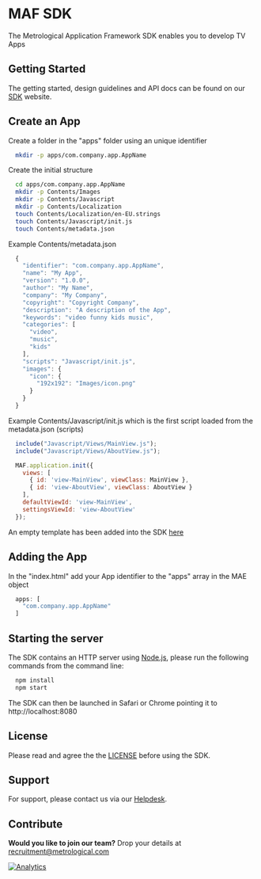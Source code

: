 MAF SDK
=======

The Metrological Application Framework SDK enables you to develop TV Apps

Getting Started
---------------

The getting started, design guidelines and API docs can be found on our [SDK](https://sdk.metrological.com/getting-started) website.

Create an App
-------------

Create a folder in the "apps" folder using an unique identifier
```bash
  mkdir -p apps/com.company.app.AppName
```

Create the initial structure
```bash
  cd apps/com.company.app.AppName
  mkdir -p Contents/Images
  mkdir -p Contents/Javascript
  mkdir -p Contents/Localization
  touch Contents/Localization/en-EU.strings
  touch Contents/Javascript/init.js
  touch Contents/metadata.json
```
Example Contents/metadata.json
```javascript
  {
    "identifier": "com.company.app.AppName",
    "name": "My App",
    "version": "1.0.0",
    "author": "My Name",
    "company": "My Company",
    "copyright": "Copyright Company",
    "description": "A description of the App",
    "keywords": "video funny kids music",
    "categories": [
      "video",
      "music",
      "kids"
    ],
    "scripts": "Javascript/init.js",
    "images": {
      "icon": {
        "192x192": "Images/icon.png"
      }
    }
  }
```

Example Contents/Javascript/init.js which is the first script loaded from the metadata.json (scripts)
```javascript
  include("Javascript/Views/MainView.js");
  include("Javascript/Views/AboutView.js");

  MAF.application.init({
    views: [
      { id: 'view-MainView', viewClass: MainView },
      { id: 'view-AboutView', viewClass: AboutView }
    ],
    defaultViewId: 'view-MainView',
    settingsViewId: 'view-AboutView'
  });
```
An empty template has been added into the SDK [here](apps/com.metrological.app.EmptyTemplate/Contents)

Adding the App
--------------

In the "index.html" add your App identifier to the "apps" array in the MAE object
```javascript
  apps: [
    "com.company.app.AppName"
  ]
```
Starting the server
-------------------

The SDK contains an HTTP server using [Node.js](http://nodejs.org), please run the following commands from the command line:
```bash
  npm install
  npm start
```
The SDK can then be launched in Safari or Chrome pointing it to http://localhost:8080

License
-------

Please read and agree the the [LICENSE](LICENSE) before using the SDK.

Support
-------

For support, please contact us via our [Helpdesk](https://sdk.metrological.com/support "Helpdesk").

Contribute
----------

**Would you like to join our team?** Drop your details at recruitment@metrological.com

[![Analytics](https://ga-beacon.appspot.com/UA-97701940-1/maf3-sdk/readme?pixel)](https://git.io/maf3-sdk)
